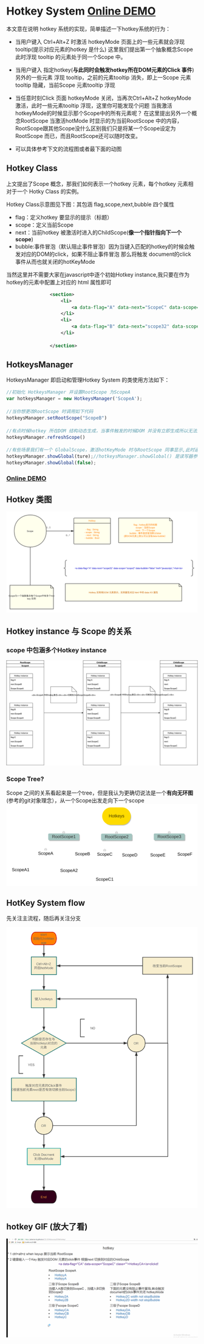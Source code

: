 # Hotkey System [Online DEMO](https://advence-liz.github.io/CSS-DOM/sources/DOM/hotkey/)

本文意在说明 hotkey 系统的实现，简单描述一下hotkey系统的行为：

- 当用户键入 Ctrl+Alt+Z 时激活 hotkeyMode 页面上的一些元素就会浮现 tooltip(提示对应元素的hotkey 是什么) 这里我们提出第一个抽象概念Scope 此时浮现 tooltip 的元素处于同一个Scope 中。
- 当用户键入 指定hotkey(**与此同时会触发hotkey所在DOM元素的Click 事件**) 另外的一些元素 浮现 tooltip，之前的元素tooltip 消失，即上一Scope 元素 tooltip 隐藏，当前Scope 元素tooltip 浮现

- 当任意时刻Click 页面 hotkeyMode 关闭，当再次Ctrl+Alt+Z hotkeyMode 激活，此时一些元素tooltip 浮现，这里你可能发现个问题 当我激活hotkeyMode的时候显示那个Scope中的所有元素呢？
在这里提出另外一个概念RootScope 当激活hotMode 时显示的为当前RootScope 中的内容，RootScope跟其他Scope没什么区别我们只是将某一个Scope设定为RootScope 而已，而且RootScope还可以随时改变。
- 可以具体参考下文的流程图或者最下面的动图
## Hotkey Class
上文提出了Scope 概念，那我们如何表示一个hotkey 元素，每个hotkey 元素相对于一个 Hotky Class 的实例。

Hotkey Class示意图见下图：其包涵 flag,scope,next,bubble 四个属性

- flag：定义hotkey 要显示的提示（标题）
- scope：定义当前Scope
- next：当前hotkey 被激活时进入的ChildScope(**像一个指针指向下一个scope**)
- bubble:事件冒泡（默认阻止事件冒泡）因为当键入匹配的hotkey的时候会触发对应的DOM的click，如果不阻止事件冒泡 那么将触发 document的click 事件从而也就关闭的hotKeyMode

当然这里并不需要大家在javascript中逐个初始Hotkey instance,我只要在作为hotkey的元素中配置上对应的 html 属性即可
```xml
                <section>
                    <li>
                        <a data-flag="A" data-next="ScopeC" data-scope="ScopeB"  href="javascript:;">hot</a>
                    </li>
                    <li>
                        <a data-flag="B" data-next="scope32" data-scope="ScopeB" data-bubble="true" href="javascript:;">not stopBubble</a>
                    </li>

                </section>
```
## HotkeysManager  
HotkeysManager 即启动和管理Hotkey System 的类使用方法如下：

```javascript
//初始化 HotkeysManager 并设置RootScope 为ScopeA
var hotkeysManager = new HotkeysManager('ScopeA');

//当你想更改RootScope 时调用如下代码
hotkeysManager.setRootScope("ScopeB")

//有点时候hotkey 所在DOM 结构动态生成，当事件触发的时候DOM 并没有立即生成所以无法显示出来 ，此时调用下面代码强行刷新
hotkeysManager.refreshScope()

//有些场景我们有一个 GlobalScope，激活hotKeyMode 时与RootScope 同事显示,此时通过下面的代码控制GlobalScope 是否显示
hotkeysManager.showGlobal(ture);//hotkeysManager.showGlobal() 是读写器参数为空的时候 返回 bool 值
hotkeysManager.showGlobal(false); 

```
### [Online DEMO](https://advence-liz.github.io/CSS-DOM/sources/DOM/hotkey/)

## Hotkey 类图
![Hotkey_class.svg](pic/hotkeyclass.svg)

## Hotkey instance 与 Scope 的关系
### scope 中包涵多个Hotkey instance
![](pic/scope.svg)
### Scope Tree?
Scope 之间的关系看起来是一个tree，但是我认为更确切说法是一个**有向无环图**(参考的git对象理念），从一个Scope出发走向下一个scope
![](pic/hotkeyscopetree.svg)
## HotKey System flow 
先关注主流程，随后再关注分支

![](pic/hotkeys.svg)
## hotkey GIF (**放大了看**)
![hotkey.gif](pic/hotkey.gif)